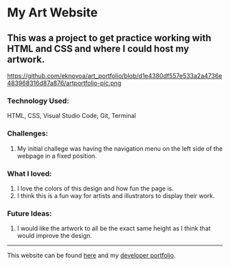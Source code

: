# My Art Website

## This was a project to get practice working with HTML and CSS and where I could host my artwork.

https://github.com/eknovoa/art_portfolio/blob/d1e4380df557e533a2a4736e483968316d87a876/artportfolio-pic.png

### Technology Used:
HTML, CSS, Visual Studio Code, Git, Terminal


### Challenges:
1. My initial challege was having the navigation menu on the left side of the webpage in a fixed position.

### What I loved:
1. I love the colors of this design and how fun the page is.
2. I think this is a fun way for artists and illustrators to display their work.

### Future Ideas:
1. I would like the artwork to all be the exact same height as I think that would improve the design.

---
This website can be found [here](https://eknovoa.github.io/erinnovoa-designs/doodles.html) and my [developer portfolio](https://erin-novoa-portfolio.w3spaces.com/).

